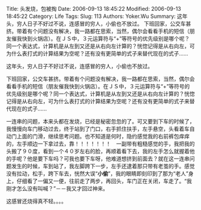 ﻿Title: 头发烧，包被掏
Date: 2006-09-13 18:45:22
Modified: 2006-09-13 18:45:22
Category: Life
Tags: 
Slug: 113
Authors: Yoker.Wu
Summary: 
    这年头，穷人日子不好过不说，连感冒的穷人，小偷也不放过。
    下班回家，公交车甚挤。带着有个问题没有解决，我一路都在思索，当然，偶尔会看看手机的短信（朋友催我快到火锅店）。在ＪＳ中，３元运算符与“+”等符号的优先级别是哪个呢？同一个表达式，计算机是从左到又还是从右向左计算的？恍惚记得是从右向左，可为什么表打式的计算结果为空呢？还有没有更简单的式子来替代现在的式子......


这年头，穷人日子不好过不说，连感冒的穷人，小偷也不放过。

下班回家，公交车甚挤。带着有个问题没有解决，我一路都在思索，当然，偶尔会看看手机的短信（朋友催我快到火锅店）。在ＪＳ中，３元运算符与“+”等符号的优先级别是哪个呢？同一个表达式，计算机是从左到又还是从右向左计算的？恍惚记得是从右向左，可为什么表打式的计算结果为空呢？还有没有更简单的式子来替代现在的式子......

一连串的问题，本来头都在发烧，已经是秘密忽忽的了。可又要到下车的时候了，我慢慢向车门移动过去，终于站到了门口，右手抓住扶手，左手悬空，头看着车自动门上面的门滑，继续思考问题。也不知道是何时，隐约感觉我的右前裤包痒痒的，左手顺边一下拿过去，靠！！！！！！！　一副带有粗糙感觉的手，我把我的头搬了９０度，看到一个４０岁左右的脸，再顺着看下去，我的左手怎么就握着他的手呢？他是要下车吗？可我也要下车呀，他难道想挤到前面去？就在这一连串问题发生的时候，车到站了，我左脚跨下一步，左手还逮着那只带有老茧的手。感觉没有拉动，松手，跨下车去，恍然大误“**小偷**”，我的眼睛即刻印到了那为“老人”身上，仔细看了一偏又一便，往前走了两步，再回头，车门正在关闭，车走了。“我刚才怎么没有叫喊？”－－我又才回过神来。

这感冒还烧得真不轻。。。。